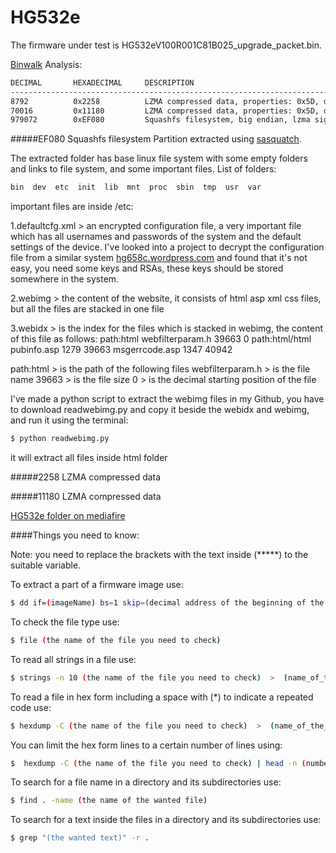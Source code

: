 # HG532e


The firmware under test is HG532eV100R001C81B025_upgrade_packet.bin.

[Binwalk](https://github.com/devttys0/binwalk) Analysis:
```bash
DECIMAL       HEXADECIMAL     DESCRIPTION
--------------------------------------------------------------------------------
8792          0x2258          LZMA compressed data, properties: 0x5D, dictionary size: 8388608 bytes, uncompressed size: 97664 bytes
70016         0x11180         LZMA compressed data, properties: 0x5D, dictionary size: 8388608 bytes, uncompressed size: 2783096 bytes
979072        0xEF080         Squashfs filesystem, big endian, lzma signature, version 3.0, size: 2746714 bytes, 197 inodes, blocksize: 65536 bytes, created: 2014-04-17 02:44:10
```

#####EF080 Squashfs filesystem
Partition extracted using <a href="https://github.com/devttys0/sasquatch">sasquatch</a>.

The extracted folder has base linux file system with some empty folders and links to file system, and some important files.
List of folders:
```bash
bin  dev  etc  init  lib  mnt  proc  sbin  tmp  usr  var
```

important files are inside /etc:

1.defaultcfg.xml > an encrypted configuration file, a very important file which has all usernames and passwords of  the system and the default settings of the device.
I've looked into a project to decrypt the configuration file from a similar system <a href="http://hg658c.wordpress.com">hg658c.wordpress.com</a> and found that it's not easy, you need some keys and RSAs, these keys should be stored somewhere in the system.

2.webimg > the content of the website, it consists of html asp xml css files, but all the files are stacked in one file

3.webidx > is the index for the files which is stacked in webimg, the content of this file as follows:
path:html
webfilterparam.h 39663 0
path:html/html
pubinfo.asp 1279 39663
msgerrcode.asp 1347 40942

path:html > is the path of the following files
webfilterparam.h > is the file name
39663 > is the file size
0 > is the decimal starting position of the file

I've made a python script to extract the webimg files in my Github, you have to download readwebimg.py and copy it beside the webidx and webimg, and run it using the terminal:
```bash
$ python readwebimg.py
```
it will extract all files inside html folder

#####2258  LZMA compressed data

#####11180 LZMA compressed data


<a href="https://www.mediafire.com/folder/71l98mn7wagi3/HG532e">HG532e folder on mediafire</a>

####Things you need to know:

Note: you need to replace the brackets with the text inside (*****) to the suitable variable.

To extract a part of a firmware image use:
```bash
$ dd if=(imageName) bs=1 skip=(decimal address of the beginning of the file) of=(outPartName)
```

To check the file type use:
```bash
$ file (the name of the file you need to check)
```

To read all strings in a file use:
```bash
$ strings -n 10 (the name of the file you need to check)  >  (name_of_the_output_file)
```

To read a file in hex form including a space with (*) to indicate a repeated code use:
```bash
$ hexdump -C (the name of the file you need to check)  >  (name_of_the_output_file)
```

You can limit the hex form lines to a certain number of lines using:
```bash
$  hexdump -C (the name of the file you need to check) | head -n (number of requested lines)
```

To search for a file name in a directory and its subdirectories use:
```bash
$ find . -name (the name of the wanted file)
```

To search for a text inside the files in a directory and its subdirectories use:
```bash
$ grep "(the wanted text)" -r .
```


